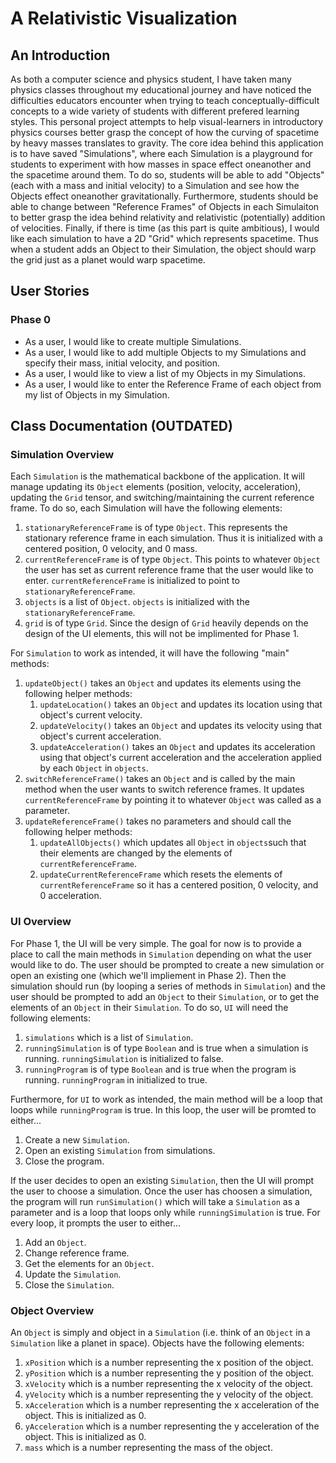 # A Relativistic Visualization

## An Introduction

As both a computer science and physics student, I have taken many physics classes throughout my educational journey and have noticed the difficulties educators encounter when trying to teach conceptually-difficult concepts to a wide variety of students with different prefered learning styles. This personal project attempts to help visual-learners in introductory physics courses better grasp the concept of how the curving of spacetime by heavy masses translates to gravity. The core idea behind this application is to have saved "Simulations", where each Simulation is a playground for students to experiment with how masses in space effect oneanother and the spacetime around them. To do so, students will be able to add "Objects" (each with a mass and initial velocity) to a Simulation and see how the Objects effect oneanother gravitationally. Furthermore, students should be able to change between "Reference Frames" of Objects in each Simulaiton to better grasp the idea behind relativity and relativistic (potentially) addition of velocities. Finally, if there is time (as this part is quite ambitious), I would like each simulation to have a 2D "Grid" which represents spacetime. Thus when a student adds an Object to their Simulation, the object should warp the grid just as a planet would warp spacetime. 

## User Stories

### Phase 0

- As a user, I would like to create multiple Simulations.
- As a user, I would like to add multiple Objects to my Simulations and specify their mass, initial velocity, and position.
- As a user, I would like to view a list of my Objects in my Simulations.
- As a user, I would like to enter the Reference Frame of each object from my list of Objects in my Simulation.

## Class Documentation (OUTDATED)


### Simulation Overview
Each `Simulation` is the mathematical backbone of the application. It will manage updating its `Object` elements (position, velocity, acceleration), updating the `Grid` tensor, and switching/maintaining the current reference frame. To do so, each Simulation will have the following elements:

1. `stationaryReferenceFrame` is of type `Object`. This represents the stationary reference frame in each simulation. Thus it is initialized with a centered position, 0 velocity, and 0 mass.
2. `currentReferenceFrame` is of type `Object`. This points to whatever `Object` the user has set as current reference frame that the user would like to enter. `currentReferenceFrame` is initialized to point to `stationaryReferenceFrame`.
3. `objects` is a list of `Object`. `objects` is initialized with the `stationaryReferenceFrame`.
4. `grid` is of type `Grid`. Since the design of `Grid` heavily depends on the design of the UI elements, this will not be implimented for Phase 1.

For `Simulation` to work as intended, it will have the following "main" methods:

1. `updateObject()` takes an `Object` and updates its elements using the following helper methods:
    1. `updateLocation()` takes an `Object` and updates its location using that object's current velocity.
    2. `updateVelocity()` takes an `Object` and updates its velocity using that object's current acceleration.
    3. `updateAcceleration()` takes an `Object` and updates its acceleration using that object's current acceleration and the acceleration applied by each `Object` in `objects`.
2. `switchReferenceFrame()` takes an `Object` and is called by the main method when the user wants to switch reference frames. It updates `currentReferenceFrame` by pointing it to whatever `Object` was called as a parameter.
3. `updateReferenceFrame()` takes no parameters and should call the following helper methods:
    1. `updateAllObjects()` which updates all `Object` in `objects`such that their elements are changed by the elements of `currentReferenceFrame`.
    2. `updateCurrentReferenceFrame` which resets the elements of `currentReferenceFrame` so it has a centered position, 0 velocity, and 0 acceleration.


### UI Overview
For Phase 1, the UI will be very simple. The goal for now is to provide a place to call the main methods in `Simulation` depending on what the user would like to do. The user should be prompted to create a new simulation or open an existing one (which we'll impliement in Phase 2). Then the simulation should run (by looping a series of methods in `Simulation`) and the user should be prompted to add an `Object` to their `Simulation`, or to get the elements of an `Object` in their `Simulation`. To do so, `UI` will need the following elements:

1. `simulations` which is a list of `Simulation`.
2. `runningSimulation` is of type `Boolean` and is true when a simulation is running. `runningSimulation` is initialized to false.
3. `runningProgram` is of type `Boolean` and is true when the program is running. `runningProgram` in initialized to true.

Furthermore, for `UI` to work as intended, the main method will be a loop that loops while `runningProgram` is true. In this loop, the user will be promted to either...

1. Create a new `Simulation`.
2. Open an existing `Simulation` from simulations.
3. Close the program.

If the user decides to open an existing `Simulation`, then the UI will prompt the user to choose a simulation. Once the user has choosen a simulation, the program will run `runSimulation()` which will take a `Simulation` as a parameter and is a loop that loops only while `runningSimulation` is true. For every loop, it prompts the user to either...

1. Add an `Object`.
2. Change reference frame.
3. Get the elements for an `Object`.
4. Update the `Simulation`.
5. Close the `Simulation`.


### Object Overview
An `Object` is simply and object in a `Simulation` (i.e. think of an `Object` in a `Simulation` like a planet in space). Objects have the following elements:

1. `xPosition` which is a number representing the x position of the object.
2. `yPosition` which is a number representing the y position of the object.
3. `xVelocity` which is a number representing the x velocity of the object.
4. `yVelocity` which is a number representing the y velocity of the object.
5. `xAcceleration` which is a number representing the x acceleration of the object. This is initialized as 0.
6. `yAcceleration` which is a number representing the y acceleration of the object. This is initialized as 0.
7. `mass` which is a number representing the mass of the object.